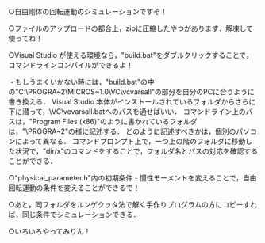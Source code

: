 ○自由剛体の回転運動のシミュレーションですぞ！


○ファイルのアップロードの都合上，zipに圧縮したやつがあります．解凍して使ってね！


○Visual Studio が使える環境なら，"build.bat"をダブルクリックすることで，コマンドラインコンパイルができるよ！


・もしうまくいかない時には，"build.bat"の中の"C:\PROGRA~2\MICROS~1.0\VC\vcvarsall"の部分を自分のPCに合うように書き換える．
Visual Studio 本体がインストールされているフォルダからさらに下に潜って，\VC\vcvarsall.batへのパスを通せばいい．
コマンドライン上のパスは，"Program Files (x86)"のように書かれているフォルダは，"\PROGRA~2"の様に記述する．
どのように記述すべきかは，個別のパソコンによって異なる．
コマンドプロンプト上で，一つ上の階のフォルダに移動した状況で，"dir/x"のコマンドをすることで，フォルダ名とパスの対応を確認することができる．


○"physical_parameter.h"内の初期条件・慣性モーメントを変えることで，自由回転運動の条件を変えることができるで！


○あと，同フォルダをルンゲクッタ法で解く手作りプログラムの方にコピーすれば，同じ条件でシミュレーションできる．


○いろいろやってみりん！
